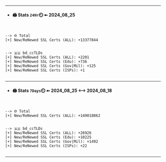 

---
- #### 🖨️ **Stats** `24Hr`⏲️ ➼ 2024_08_25
```console


--> 🌐 Total
[+] New/ReNewed SSL Certs (ALL): +13377844


--> 🇧🇩 bd_ccTLDs
[+] New/ReNewed SSL Certs (ALL): +2201
[+] New/ReNewed SSL Certs (Edu): +736
[+] New/ReNewed SSL Certs (Gov|Mil): +125
[+] New/ReNewed SSL Certs (ISPs): +1


```

---
- #### 🖨️ **Stats** `7Days`⏲️ ➼ 2024_08_25 <--> 2024_08_18
```console


--> 🌐 Total
[+] New/ReNewed SSL Certs (ALL): +149018862


--> 🇧🇩 bd_ccTLDs
[+] New/ReNewed SSL Certs (ALL): +26926
[+] New/ReNewed SSL Certs (Edu): +10225
[+] New/ReNewed SSL Certs (Gov|Mil): +1492
[+] New/ReNewed SSL Certs (ISPs): +22


```

---

